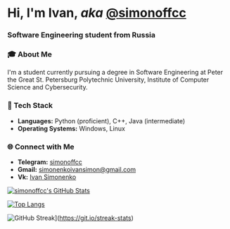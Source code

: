 <h1 align="left">Hi, I'm Ivan, <i>aka</i> <a href="https://t.me/simonoffcc" target="_blank">@simonoffcc</a> </h1>
<h3 align="left">Software Engineering student from Russia </h3>

### 🎓 About Me
I'm a student currently pursuing a degree in Software Engineering at Peter the Great St. Petersburg Polytechnic University, Institute of Computer Science and Cybersecurity.

### 🚀 Tech Stack
- **Languages:** Python (proficient), C++, Java (intermediate)
- **Operating Systems:** Windows, Linux

### 🌐 Connect with Me
- **Telegram:** [simonoffcc](https://t.me/simonoffcc)
- **Gmail:** simonenkoivansimon@gmail.com
- **Vk:** [Ivan Simonenko](https://vk.com/simonoffcc)


[![simonoffcc's GitHub Stats](https://github-readme-stats.vercel.app/api?username=simonoffcc&hide_title=true&theme=dark&hide_border=true)](https://github.com/anuraghazra/github-readme-stats)

[![Top Langs](https://github-readme-stats.vercel.app/api/top-langs/?username=simonoffcc&layout=compact&theme=dark&hide_border=true)](https://github.com/anuraghazra/github-readme-stats)

![GitHub Streak](https://streak-stats.demolab.com?user=simonoffcc&theme=dark&hide_border=true&date_format=M%20j%5B%2C%20Y%5D&mode=weekly)](https://git.io/streak-stats)